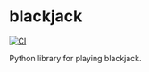 # blackjack
[![CI](https://github.com/egorklimov/blackjack/actions/workflows/package.yml/badge.svg)](https://github.com/egorklimov/blackjack/actions/workflows/package.yml)

Python library for playing blackjack.

